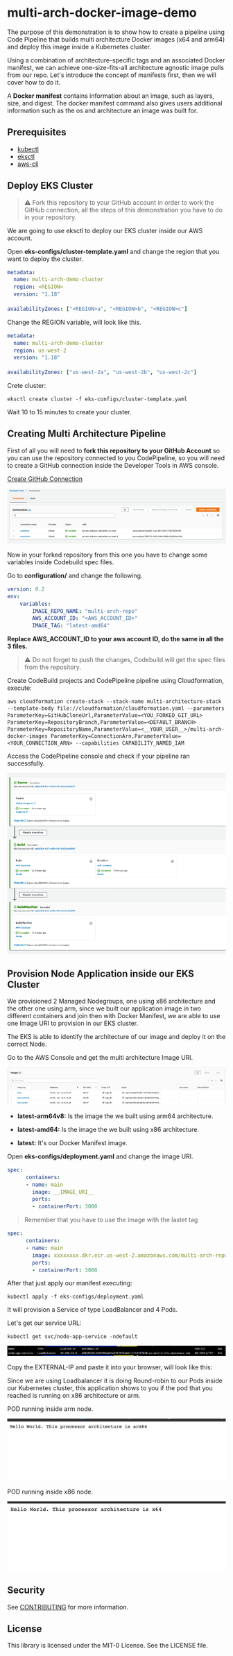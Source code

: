 # multi-arch-docker-image-demo

The purpose of this demonstration is to show how to create a pipeline using Code Pipeline that builds multi architecture Docker images (x64 and arm64) and deploy this image inside a Kubernetes cluster.

Using a combination of architecture-specific tags and an associated Docker manifest, we can achieve one-size-fits-all architecture agnostic image pulls from our repo. Let's introduce the concept of manifests first, then we will cover how to do it.

A **Docker manifest** contains information about an image, such as layers, size, and digest. The docker manifest command also gives users additional information such as the os and architecture an image was built for.

## Prerequisites

- [kubectl](https://kubernetes.io/docs/tasks/tools/install-kubectl/)
- [eksctl](https://docs.aws.amazon.com/eks/latest/userguide/eksctl.html#installing-eksctl)
- [aws-cli](https://docs.aws.amazon.com/pt_br/cli/latest/userguide/cli-chap-install.html)

## Deploy EKS Cluster

> :warning: Fork this repository to your GitHub account in order to work the GitHub connection, all the steps of this demonstration you have to do in your repository.

We are going to use eksctl to deploy our EKS cluster inside our AWS account.

Open **eks-configs/cluster-template.yaml** and change the region that you want to deploy the cluster.

```yaml
metadata:
  name: multi-arch-demo-cluster
  region: <REGION>
  version: "1.18"

availabilityZones: ["<REGION>a", "<REGION>b", "<REGION>c"]
```

Change the REGION variable, will look like this.

```yaml
metadata:
  name: multi-arch-demo-cluster
  region: us-west-2
  version: "1.18"

availabilityZones: ["us-west-2a", "us-west-2b", "us-west-2c"]
```

Crete cluster:

```shell
eksctl create cluster -f eks-configs/cluster-template.yaml
```

Wait 10 to 15 minutes to create your cluster.

## Creating Multi Architecture Pipeline

First of all you will need to **fork this repository to your GitHub Account** so you can use the repository connected to you CodePipeline, so you will need to create a GitHub connection inside the Developer Tools in AWS console.

[Create GitHub Connection](https://docs.aws.amazon.com/dtconsole/latest/userguide/connections-create-github.html)

<p align="center"> 
<img src="images/connections.png">
</p>

Now in your forked repository from this one you have to change some variables inside Codebuild spec files.

Go to **configuration/** and change the following.

```yaml
version: 0.2
env:
    variables:
        IMAGE_REPO_NAME: "multi-arch-repo"
        AWS_ACCOUNT_ID: "<AWS_ACCOUNT_ID>"
        IMAGE_TAG: "latest-amd64"
```

**Replace AWS_ACCOUNT_ID to your aws account ID, do the same in all the 3 files.**

> :warning: Do not forget to push the changes, Codebuild will get the spec files from the repository.

Create CodeBuild projects and CodePipeline pipeline using Cloudformation, execute:

```shell
aws cloudformation create-stack --stack-name multi-architecture-stack --template-body file://cloudformation/cloudformation.yaml --parameters ParameterKey=GitHubCloneUrl,ParameterValue=<YOU_FORKED_GIT_URL> ParameterKey=RepositoryBranch,ParameterValue=<DEFAULT_BRANCH> ParameterKey=RepositoryName,ParameterValue=<__YOUR_USER__>/multi-arch-docker-images ParameterKey=ConnectionArn,ParameterValue=<YOUR_CONNECTION_ARN> --capabilities CAPABILITY_NAMED_IAM
```

Access the CodePipeline console and check if your pipeline ran successfully.

<p align="center"> 
<img src="images/codepipeline.png">
</p>

## Provision Node Application inside our EKS Cluster

We provisioned 2 Managed Nodegroups, one using x86 architecture and the other one using arm, since we built our application image in two different containers and join then with Docker Manifest, we are able to use one Image URI to provision in our EKS cluster.

The EKS is able to identify the architecture of our image and deploy it on the correct Node.

Go to the AWS Console and get the multi architecture Image URI.

<p align="center"> 
<img src="images/ecr-repository.png">
</p>

- **latest-arm64v8:** Is the image the we built using arm64 architecture.

- **latest-amd64:** Is the image the we built using x86 architecture.

- **latest:** It's our Docker Manifest image.

Open **eks-configs/deployment.yaml** and change the image URI.

```yaml
spec:
      containers:
      - name: main
        image: __IMAGE_URI__
        ports:
        - containerPort: 3000
```

> Remember that you have to use the image with the lastet tag

```yaml
spec:
      containers:
      - name: main
        image: xxxxxxxx.dkr.ecr.us-west-2.amazonaws.com/multi-arch-repo:latest
        ports:
        - containerPort: 3000
```

After that just apply our manifest executing:

```shell
kubectl apply -f eks-configs/deployment.yaml
```

It will provision a Service of type LoadBalancer and 4 Pods.

Let's get our service URL:

```shell
kubectl get svc/node-app-service -ndefault
```

<p align="center"> 
<img src="images/kubeservice.png">
</p>

Copy the EXTERNAL-IP and paste it into your browser, will look like this:

Since we are using Loadbalancer it is doing Round-robin to our Pods inside our Kubernetes cluster, this application shows to you if the pod that you reached is running on x86 architecture or arm.

POD running inside arm node.

<p align="center"> 
<img src="images/armbrowser.png">
</p>

POD running inside x86 node.

<p align="center"> 
<img src="images/x86browser.png">
</p>

## Security

See [CONTRIBUTING](CONTRIBUTING.md#security-issue-notifications) for more information.

## License

This library is licensed under the MIT-0 License. See the LICENSE file.


